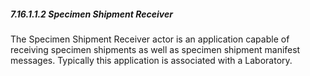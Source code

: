 ##### 7.16.1.1.2 Specimen Shipment Receiver

The Specimen Shipment Receiver actor is an application capable of receiving specimen shipments as well as specimen shipment manifest messages. Typically this application is associated with a Laboratory.
